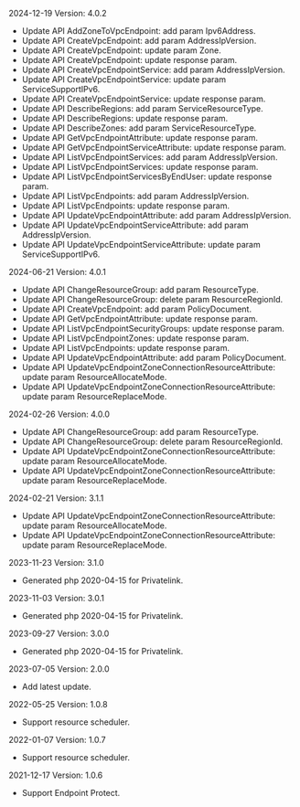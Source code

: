 2024-12-19 Version: 4.0.2
- Update API AddZoneToVpcEndpoint: add param Ipv6Address.
- Update API CreateVpcEndpoint: add param AddressIpVersion.
- Update API CreateVpcEndpoint: update param Zone.
- Update API CreateVpcEndpoint: update response param.
- Update API CreateVpcEndpointService: add param AddressIpVersion.
- Update API CreateVpcEndpointService: update param ServiceSupportIPv6.
- Update API CreateVpcEndpointService: update response param.
- Update API DescribeRegions: add param ServiceResourceType.
- Update API DescribeRegions: update response param.
- Update API DescribeZones: add param ServiceResourceType.
- Update API GetVpcEndpointAttribute: update response param.
- Update API GetVpcEndpointServiceAttribute: update response param.
- Update API ListVpcEndpointServices: add param AddressIpVersion.
- Update API ListVpcEndpointServices: update response param.
- Update API ListVpcEndpointServicesByEndUser: update response param.
- Update API ListVpcEndpoints: add param AddressIpVersion.
- Update API ListVpcEndpoints: update response param.
- Update API UpdateVpcEndpointAttribute: add param AddressIpVersion.
- Update API UpdateVpcEndpointServiceAttribute: add param AddressIpVersion.
- Update API UpdateVpcEndpointServiceAttribute: update param ServiceSupportIPv6.


2024-06-21 Version: 4.0.1
- Update API ChangeResourceGroup: add param ResourceType.
- Update API ChangeResourceGroup: delete param ResourceRegionId.
- Update API CreateVpcEndpoint: add param PolicyDocument.
- Update API GetVpcEndpointAttribute: update response param.
- Update API ListVpcEndpointSecurityGroups: update response param.
- Update API ListVpcEndpointZones: update response param.
- Update API ListVpcEndpoints: update response param.
- Update API UpdateVpcEndpointAttribute: add param PolicyDocument.
- Update API UpdateVpcEndpointZoneConnectionResourceAttribute: update param ResourceAllocateMode.
- Update API UpdateVpcEndpointZoneConnectionResourceAttribute: update param ResourceReplaceMode.


2024-02-26 Version: 4.0.0
- Update API ChangeResourceGroup: add param ResourceType.
- Update API ChangeResourceGroup: delete param ResourceRegionId.
- Update API UpdateVpcEndpointZoneConnectionResourceAttribute: update param ResourceAllocateMode.
- Update API UpdateVpcEndpointZoneConnectionResourceAttribute: update param ResourceReplaceMode.


2024-02-21 Version: 3.1.1
- Update API UpdateVpcEndpointZoneConnectionResourceAttribute: update param ResourceAllocateMode.
- Update API UpdateVpcEndpointZoneConnectionResourceAttribute: update param ResourceReplaceMode.


2023-11-23 Version: 3.1.0
- Generated php 2020-04-15 for Privatelink.

2023-11-03 Version: 3.0.1
- Generated php 2020-04-15 for Privatelink.

2023-09-27 Version: 3.0.0
- Generated php 2020-04-15 for Privatelink.

2023-07-05 Version: 2.0.0
- Add latest update.

2022-05-25 Version: 1.0.8
- Support resource scheduler.

2022-01-07 Version: 1.0.7
- Support resource scheduler.

2021-12-17 Version: 1.0.6
- Support Endpoint Protect.

